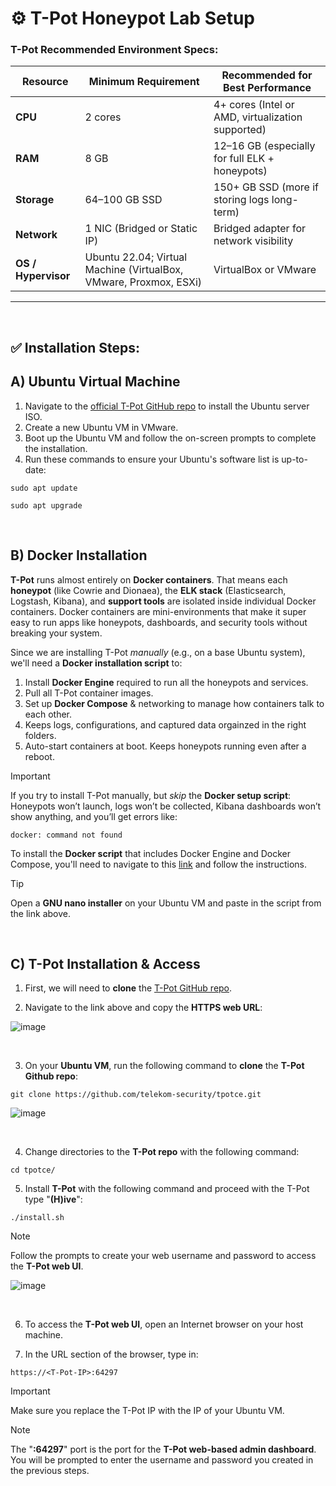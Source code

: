 # ⚙️ T-Pot Honeypot Lab Setup

### T-Pot Recommended Environment Specs:

| Resource            | Minimum Requirement                                                            | Recommended for Best Performance                  |
| ------------------- | ------------------------------------------------------------------------------ | ------------------------------------------------- |
| **CPU**             | 2 cores                                                                        | 4+ cores (Intel or AMD, virtualization supported) |
| **RAM**             | 8 GB                                                                           | 12–16 GB (especially for full ELK + honeypots)    |
| **Storage**         | 64–100 GB SSD                                                                  | 150+ GB SSD (more if storing logs long-term)      |
| **Network**         | 1 NIC (Bridged or Static IP)                                                   | Bridged adapter for network visibility            |
| **OS / Hypervisor** | Ubuntu 22.04; Virtual Machine (VirtualBox, VMware, Proxmox, ESXi)              | VirtualBox or VMware                              |

---

</br>

## ✅ Installation Steps:

## A) Ubuntu Virtual Machine

1. Navigate to the [official T-Pot GitHub repo](https://github.com/telekom-security/tpotce) to install the Ubuntu server ISO.
2. Create a new Ubuntu VM in VMware.
3. Boot up the Ubuntu VM and follow the on-screen prompts to complete the installation.
4. Run these commands to ensure your Ubuntu's software list is up-to-date:
````
sudo apt update
````
````
sudo apt upgrade
````

</br>

## B) Docker Installation

**T-Pot** runs almost entirely on **Docker containers**. That means each **honeypot** (like Cowrie and Dionaea), the **ELK stack** (Elasticsearch, Logstash, Kibana), and **support tools** are isolated inside individual Docker containers. Docker containers are mini-environments that make it super easy to run apps like honeypots, dashboards, and security tools without breaking your system.

Since we are installing T-Pot *manually* (e.g., on a base Ubuntu system), we'll need a **Docker installation script** to:

1. Install **Docker Engine** required to run all the honeypots and services.
2. Pull all T-Pot container images. 
3. Set up **Docker Compose** & networking to manage how containers talk to each other.
4. Keeps logs, configurations, and captured data orgainzed in the right folders.
5. Auto-start containers at boot. Keeps honeypots running even after a reboot.

> [!IMPORTANT]
> If you try to install T-Pot manually, but *skip* the **Docker setup script**:
> Honeypots won’t launch, logs won’t be collected, Kibana dashboards won’t show anything, and you’ll get errors like:
> ````
> docker: command not found
> ````

To install the **Docker script** that includes Docker Engine and Docker Compose, you'll need to navigate to this [link](https://wiki.kitpro.us/en/articles/docker-script) and follow the instructions.

> [!TIP]
> Open a **GNU nano installer** on your Ubuntu VM and paste in the script from the link above.

</br>

## C) T-Pot Installation & Access

1. First, we will need to **clone** the [T-Pot GitHub repo](https://github.com/telekom-security/tpotce).

2. Navigate to the link above and copy the **HTTPS web URL**:

![image](https://github.com/user-attachments/assets/2f9b6704-3de5-479c-8472-d47c22f6b91e)

</br>

3. On your **Ubuntu VM**, run the following command to **clone** the **T-Pot Github repo**:

````
git clone https://github.com/telekom-security/tpotce.git
````

![image](https://github.com/user-attachments/assets/6b59b468-3447-4bf2-935c-53483260fe39)

</br>

4. Change directories to the **T-Pot repo** with the following command:

````
cd tpotce/
````

5. Install **T-Pot** with the following command and proceed with the T-Pot type "**(H)ive**":

````
./install.sh
````

> [!NOTE]
> Follow the prompts to create your web username and password to access the **T-Pot web UI**.

![image](https://github.com/user-attachments/assets/70edfaa6-42bf-44f9-8862-84336334dbed)

</br>

6. To access the **T-Pot web UI**, open an Internet browser on your host machine.

7. In the URL section of the browser, type in:

````
https://<T-Pot-IP>:64297
````

> [!IMPORTANT]
> Make sure you replace the T-Pot IP with the IP of your Ubuntu VM. 

> [!NOTE]
> The "**:64297**" port is the port for the **T-Pot web-based admin dashboard**. </br>
> You will be prompted to enter the username and password you created in the previous steps.

